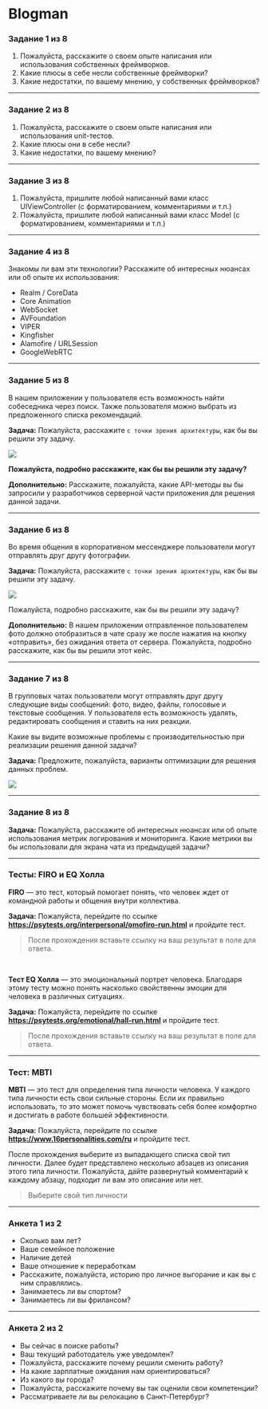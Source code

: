 # Blogman

### Задание 1 из 8
1. Пожалуйста, расскажите о своем опыте написания или использования собственных фреймворков.
2. Какие плюсы в себе несли собственные фреймворки?
3. Какие недостатки, по вашему мнению, у собственных фреймворков?

<hr>

### Задание 2 из 8
1. Пожалуйста, расскажите о своем опыте написания или использования unit-тестов.
2. Какие плюсы они в себе несли?
3. Какие недостатки, по вашему мнению?

<hr>

### Задание 3 из 8
1. Пожалуйста, пришлите любой написанный вами класс UIViewController (с форматированием, комментариями и т.п.)
2. Пожалуйста, пришлите любой написанный вами класс Model (с форматированием, комментариями и т.п.)

<hr>

### Задание 4 из 8
Знакомы ли вам эти технологии?
Расскажите об интересных нюансах или об опыте их использования:
* Realm / CoreData
* Core Animation
* WebSocket
* AVFoundation
* VIPER
* Kingfisher
* Alamofire / URLSession
* GoogleWebRTC

<hr>

### Задание 5 из 8
В нашем приложении у пользователя есть возможность найти собеседника через поиск. Также пользователя можно выбрать из предложенного списка рекомендаций.

**Задача:**
Пожалуйста, расскажите `с точки зрения архитектуры`, как бы вы решили эту задачу.

![](https://i.ibb.co/KjpTJsn/preview-5-8.png)

**Пожалуйста, подробно расскажите, как бы вы решили эту задачу?**

**Дополнительно:**
Расскажите, пожалуйста, какие API-методы вы бы запросили у разработчиков серверной части приложения для решения данной задачи.

<hr>

### Задание 6 из 8

Во время общения в корпоративном мессенджере пользователи могут отправлять друг другу фотографии.

**Задача:**
Пожалуйста, расскажите `с точки зрения архитектуры`, как бы вы решили эту задачу.

![](https://i.ibb.co/wKBsXQ2/preview-6-8.png)

Пожалуйста, подробно расскажите, как бы вы решили эту задачу?

**Дополнительно:**
В нашем приложении отправленное пользователем фото должно отобразиться в чате сразу же после нажатия на кнопку «отправить», без ожидания ответа от сервера. Пожалуйста, подробно расскажите, как бы вы решили этот кейс.

<hr>

### Задание 7 из 8

В групповых чатах пользователи могут отправлять друг другу следующие виды сообщений: фото, видео, файлы, голосовые и текстовые сообщения. У пользователя есть возможность удалять, редактировать сообщения и ставить на них реакции.

Какие вы видите возможные проблемы с производительностью при реализации решения данной задачи?

**Задача:**
Предложите, пожалуйста, варианты оптимизации для решения данных проблем.

![](https://i.ibb.co/wY6wxsm/preview-7-8.png)

<hr>

### Задание 8 из 8

**Задача:**
Пожалуйста, расскажите об интересных нюансах или об опыте использования метрик логирования и мониторинга. Какие метрики вы бы использовали для экрана чата из предыдущей задачи?

<hr>

### Тесты: FIRO и EQ Холла
**FIRO** — это тест, который помогает понять, что человек ждет от командной работы и общения внутри коллектива.

**Задача:**
Пожалуйста, перейдите по ссылке **https://psytests.org/interpersonal/omofiro-run.html** и пройдите тест.
> После прохождения вставьте ссылку на ваш результат в поле для ответа.
<br>

**Тест EQ Холла** — это эмоциональный портрет человека. Благодаря этому тесту можно понять насколько свойственны эмоции для человека в различных ситуациях.

**Задача:**
Пожалуйста, перейдите по ссылке **https://psytests.org/emotional/hall-run.html** и пройдите тест.
> После прохождения вставьте ссылку на ваш результат в поле для ответа.

<hr>
 
### Тест: MBTI
**MBTI** — это тест для определения типа личности человека. У каждого типа личности есть свои сильные стороны. Если их правильно использовать, то это может помочь чувствовать себя более комфортно и достигать в работе большей эффективности.

**Задача:**
Пожалуйста, перейдите по ссылке **https://www.16personalities.com/ru** и пройдите тест.

После прохождения выберите из выпадающего списка свой тип личности. Далее будет представлено несколько абзацев из описания этого типа личности. Пожалуйста, дайте развернутый комментарий к каждому абзацу, подходит ли вам это описание или нет.

> Выберите свой тип личности

<hr>

### Анкета 1 из 2

* Сколько вам лет?
* Ваше семейное положение
* Наличие детей
* Ваше отношение к переработкам
* Расскажите, пожалуйста, историю про личное выгорание и как вы с ним справлялись.
* Занимаетесь ли вы спортом?
* Занимаетесь ли вы фрилансом?

<hr>

### Анкета 2 из 2
* Вы сейчас в поиске работы?
* Ваш текущий работодатель уже уведомлен?
* Пожалуйста, расскажите почему решили сменить работу?
* На какие зарплатные ожидания нам ориентироваться?
* Из какого вы города?
* Пожалуйста, расскажите почему вы так оценили свои компетенции?
* Рассматриваете ли вы релокацию в Санкт-Петербург?
